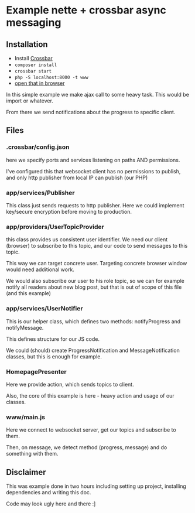 # Example nette + crossbar async messaging

## Installation

 - Install [Crossbar](http://crossbar.io/docs/Quick-Start/)
 - `composer install`
 - `crossbar start`
 - `php -S localhost:8000 -t www`
 - [open that in browser](http://localhost:8000)


In this simple example we make ajax call to some heavy task.
This would be import or whatever.

From there we send notifications about the progress to specific client.

## Files

### .crossbar/config.json

here we specify ports and services listening on paths AND permissions.

I've configured this that websocket client has no permissions to publish,
 and only http publisher from local IP can publish (our PHP)

### app/services/Publisher

This class just sends requests to http publisher.
Here we could implement key/secure encryption before moving to production.

### app/providers/UserTopicProvider

this class provides us consistent user identifier.
We need our client (browser) to subscribe to this topic,
and our code to send messages to this topic.

This way we can target concrete user.
Targeting concrete browser window would need additional work.

 We would also subscribe our user to his role topic,
 so we can for example notify all readers about new blog post,
 but that is out of scope of this file (and this example)

### app/services/UserNotifier

This is our helper class, which defines two methods: notifyProgress and notifyMessage.

This defines structure for our JS code.

We could (should) create ProgressNotification and MessageNotification classes,
but this is enough for example.


### HomepagePresenter

Here we provide action, which sends topics to client.

Also, the core of this example is here - heavy action and usage of our classes.

### www/main.js

Here we connect to websocket server, get our topics and subscribe to them.

 Then, on message, we detect method (progress, message) and do something with them.


 ## Disclaimer

 This was example done in two hours including setting up project, installing dependencies and writing this doc.

 Code may look ugly here and there :]
